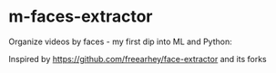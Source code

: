 # m-faces-extractor
Organize videos by faces - my first dip into ML and Python: 

Inspired by https://github.com/freearhey/face-extractor and its forks
